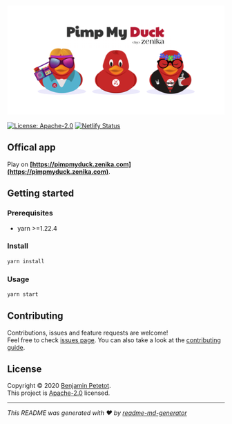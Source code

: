 ![Pimp my duck](./packages/assets/design/hero.png)

[![License: Apache-2.0](https://img.shields.io/github/license/zenika-open-source/my-zenikanard)](https://github.com/zenika-open-source/my-zenikanard/blob/master/LICENSE)  [![Netlify Status](https://api.netlify.com/api/v1/badges/90c60f41-f3ec-46f6-88c2-26cc6257b6aa/deploy-status)](https://app.netlify.com/sites/zenikanard/deploys)

## Offical app

Play on **[https://pimpmyduck.zenika.com](https://pimpmyduck.zenika.com)**.

## Getting started

### Prerequisites

- yarn >=1.22.4

### Install

```sh
yarn install
```

### Usage

```sh
yarn start
```

## Contributing

Contributions, issues and feature requests are welcome!<br />Feel free to check [issues page](https://github.com/zenika-open-source/my-zenikanard/issues). You can also take a look at the [contributing guide](https://github.com/zenika-open-source/my-zenikanard/blob/master/CONTRIBUTING.md).


## License

Copyright © 2020 [Benjamin Petetot](https://github.com/zenika-open-source).<br />
This project is [Apache-2.0](https://github.com/zenika-open-source/my-zenikanard/blob/master/LICENSE) licensed.

***
_This README was generated with ❤️ by [readme-md-generator](https://github.com/kefranabg/readme-md-generator)_